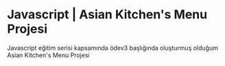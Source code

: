 # Javascript | Asian Kitchen's Menu Projesi

Javascript eğitim serisi kapsamında ödev3 başlığında oluşturmuş olduğum Asian Kitchen's Menu Projesi
